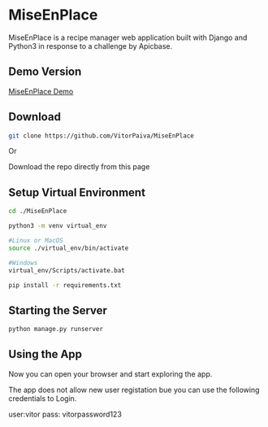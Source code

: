 # MiseEnPlace

MiseEnPlace is a recipe manager web application built with Django and Python3 in response to a challenge by Apicbase.

## Demo Version
[MiseEnPlace Demo](iamvitorpaiva.pythoneverywhere.com)

## Download

```bash
git clone https://github.com/VitorPaiva/MiseEnPlace
```

Or

Download the repo directly from this page

## Setup Virtual Environment

```bash
cd ./MiseEnPlace

python3 -m venv virtual_env

#Linux or MacOS
source ./virtual_env/bin/activate

#Windows
virtual_env/Scripts/activate.bat

pip install -r requirements.txt
```

## Starting the Server

```bash
python manage.py runserver
```

## Using the App

Now you can open your browser and start exploring the app.

The app does not allow new user registation bue you can use the following credentials to Login.

user:vitor
pass: vitorpassword123

